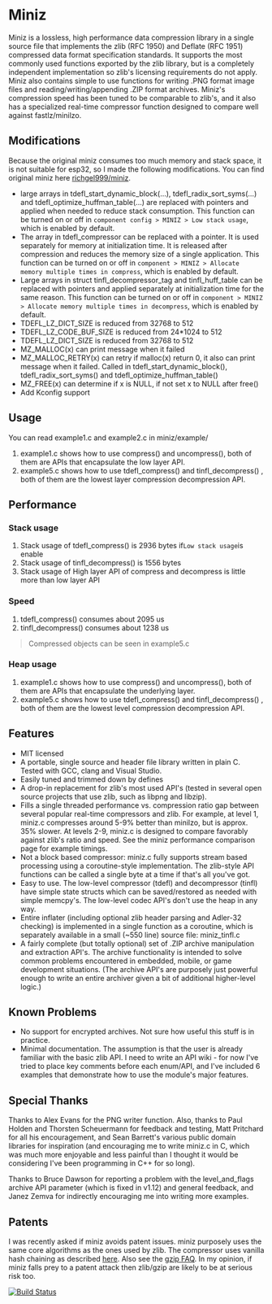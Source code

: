 # Miniz

Miniz is a lossless, high performance data compression library in a single source file that implements the zlib (RFC 1950) and Deflate (RFC 1951) compressed data format specification standards. It supports the most commonly used functions exported by the zlib library, but is a completely independent implementation so zlib's licensing requirements do not apply. Miniz also contains simple to use functions for writing .PNG format image files and reading/writing/appending .ZIP format archives. Miniz's compression speed has been tuned to be comparable to zlib's, and it also has a specialized real-time compressor function designed to compare well against fastlz/minilzo.

## Modifications

Because the original miniz consumes too much memory and stack space, it is not suitable for esp32, so I made the following modifications. You can find original miniz here [richgel999/miniz](https://github.com/richgel999/miniz).

* large arrays in tdefl_start_dynamic_block(...), tdefl_radix_sort_syms(...) and tdefl_optimize_huffman_table(...) are replaced with pointers and applied when needed to reduce stack consumption. This function can be turned on or off in `component config > MINIZ > Low stack usage`, which is enabled by default.
* The array in tdefl_compressor can be replaced with a pointer. It is used separately for memory at initialization time. It is released after compression and reduces the memory size of a single application. This function can be turned on or off in `component > MINIZ > Allocate memory multiple times in compress`, which is enabled by default.
* Large arrays in struct tinfl_decompressor_tag and tinfl_huff_table can be replaced with pointers and applied separately at initialization time for the same reason. This function can be turned on or off in `component > MINIZ > Allocate memory multiple times in decompress`, which is enabled by default.
* TDEFL_LZ_DICT_SIZE is reduced from 32768 to 512
* TDEFL_LZ_CODE_BUF_SIZE is reduced from 24*1024 to 512
* TDEFL_LZ_DICT_SIZE is reduced from 32768 to 512
* MZ_MALLOC(x) can print message when it failed
* MZ_MALLOC_RETRY(x) can retry if malloc(x) return 0, it also can print message when it failed. Called in tdefl_start_dynamic_block(), tdefl_radix_sort_syms() and tdefl_optimize_huffman_table() 
* MZ_FREE(x) can determine if x is NULL, if not set x to NULL after free()
* Add Kconfig support

## Usage

You can read example1.c and example2.c in miniz/example/

1. example1.c shows how to use compress() and uncompress(), both of them are APIs that encapsulate the low layer API.
1. example5.c shows how to use tdefl_compress() and tinfl_decompress() , both of them are the lowest layer compression decompression API.

## Performance

### Stack usage

1. Stack usage of tdefl_compress() is 2936 bytes if`Low stack usage`is enable
1. Stack usage of tinfl_decompress() is 1556 bytes
1. Stack usage of High layer API of compress and decompress is little more than low layer API

### Speed

1. tdefl_compress() consumes about 2095 us
1. tinfl_decompress() consumes about 1238 us

> Compressed objects can be seen in example5.c

### Heap usage

1. example1.c shows how to use compress() and uncompress(), both of them are APIs that encapsulate the underlying layer.
1. example5.c shows how to use tdefl_compress() and tinfl_decompress() , both of them are the lowest level compression decompression API.

## Features

* MIT licensed
* A portable, single source and header file library written in plain C. Tested with GCC, clang and Visual Studio.
* Easily tuned and trimmed down by defines
* A drop-in replacement for zlib's most used API's (tested in several open source projects that use zlib, such as libpng and libzip).
* Fills a single threaded performance vs. compression ratio gap between several popular real-time compressors and zlib. For example, at level 1, miniz.c compresses around 5-9% better than minilzo, but is approx. 35% slower. At levels 2-9, miniz.c is designed to compare favorably against zlib's ratio and speed. See the miniz performance comparison page for example timings.
* Not a block based compressor: miniz.c fully supports stream based processing using a coroutine-style implementation. The zlib-style API functions can be called a single byte at a time if that's all you've got.
* Easy to use. The low-level compressor (tdefl) and decompressor (tinfl) have simple state structs which can be saved/restored as needed with simple memcpy's. The low-level codec API's don't use the heap in any way.
* Entire inflater (including optional zlib header parsing and Adler-32 checking) is implemented in a single function as a coroutine, which is separately available in a small (~550 line) source file: miniz_tinfl.c
* A fairly complete (but totally optional) set of .ZIP archive manipulation and extraction API's. The archive functionality is intended to solve common problems encountered in embedded, mobile, or game development situations. (The archive API's are purposely just powerful enough to write an entire archiver given a bit of additional higher-level logic.)

## Known Problems

* No support for encrypted archives. Not sure how useful this stuff is in practice.
* Minimal documentation. The assumption is that the user is already familiar with the basic zlib API. I need to write an API wiki - for now I've tried to place key comments before each enum/API, and I've included 6 examples that demonstrate how to use the module's major features.

## Special Thanks

Thanks to Alex Evans for the PNG writer function. Also, thanks to Paul Holden and Thorsten Scheuermann for feedback and testing, Matt Pritchard for all his encouragement, and Sean Barrett's various public domain libraries for inspiration (and encouraging me to write miniz.c in C, which was much more enjoyable and less painful than I thought it would be considering I've been programming in C++ for so long).

Thanks to Bruce Dawson for reporting a problem with the level_and_flags archive API parameter (which is fixed in v1.12) and general feedback, and Janez Zemva for indirectly encouraging me into writing more examples.

## Patents

I was recently asked if miniz avoids patent issues. miniz purposely uses the same core algorithms as the ones used by zlib. The compressor uses vanilla hash chaining as described [here](http://www.gzip.org/zlib/rfc-deflate.html#algorithm). Also see the [gzip FAQ](http://www.gzip.org/#faq11). In my opinion, if miniz falls prey to a patent attack then zlib/gzip are likely to be at serious risk too.

[![Build Status](https://travis-ci.org/uroni/miniz.svg?branch=master)](https://travis-ci.org/uroni/miniz)
